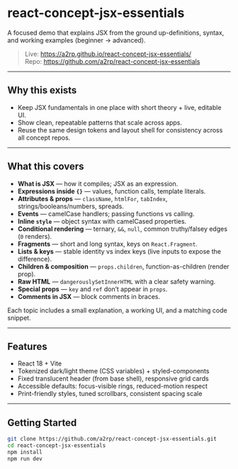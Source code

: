 # react-concept-jsx-essentials

A focused demo that explains JSX from the ground up-definitions, syntax, and working examples (beginner → advanced).

> Live: https://a2rp.github.io/react-concept-jsx-essentials/  
> Repo: https://github.com/a2rp/react-concept-jsx-essentials

---

## Why this exists

-   Keep JSX fundamentals in one place with short theory + live, editable UI.
-   Show clean, repeatable patterns that scale across apps.
-   Reuse the same design tokens and layout shell for consistency across all concept repos.

---

## What this covers

-   **What is JSX** — how it compiles; JSX as an expression.
-   **Expressions inside `{}`** — values, function calls, template literals.
-   **Attributes & props** — `className`, `htmlFor`, `tabIndex`, strings/booleans/numbers, spreads.
-   **Events** — camelCase handlers; passing functions vs calling.
-   **Inline `style`** — object syntax with camelCased properties.
-   **Conditional rendering** — ternary, `&&`, `null`, common truthy/falsey edges (`0` renders).
-   **Fragments** — short and long syntax, keys on `React.Fragment`.
-   **Lists & keys** — stable identity vs index keys (live inputs to expose the difference).
-   **Children & composition** — `props.children`, function-as-children (render prop).
-   **Raw HTML** — `dangerouslySetInnerHTML` with a clear safety warning.
-   **Special props** — `key` and `ref` don’t appear in `props`.
-   **Comments in JSX** — block comments in braces.

Each topic includes a small explanation, a working UI, and a matching code snippet.

---

## Features

-   React 18 + Vite
-   Tokenized dark/light theme (CSS variables) + styled-components
-   Fixed translucent header (from base shell), responsive grid cards
-   Accessible defaults: focus-visible rings, reduced-motion respect
-   Print-friendly styles, tuned scrollbars, consistent spacing scale

---

## Getting Started

```bash
git clone https://github.com/a2rp/react-concept-jsx-essentials.git
cd react-concept-jsx-essentials
npm install
npm run dev
```
